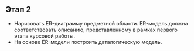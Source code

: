 ## Этап 2

- Нарисовать ER-диаграмму предметной области. ER-модель должна соответствовать описанию, представленному в рамках первого этапа курсовой работы.
- На основе ER-модели построить даталогическую модель.

